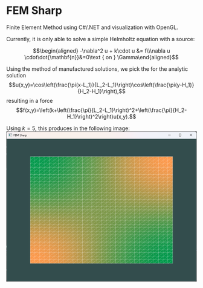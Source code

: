 # FEM Sharp

Finite Element Method using C#/.NET and visualization with OpenGL.

Currently, it is only able to solve a simple Helmholtz equation with a source:

$$\begin{aligned} -\nabla^2 u + k\cdot u &= f\\\nabla u \cdot\dot{\mathbf{n}}&=0\text { on  } \Gamma\end{aligned}$$

Using the method of manufactured solutions, we pick the for the analytic solution
 $$u(x,y)=\cos\left(\frac{\pi(x-L_1)}{L_2-L_1}\right)\cos\left(\frac{\pi(y-H_1)}{H_2-H_1}\right),$$
resulting in a force 
$$f(x,y)=\left(k+\left(\frac{\pi}{L_2-L_1}\right)^2+\left(\frac{\pi}{H_2-H_1}\right)^2\right)u(x,y).$$

Using $k=5$, this produces in the following image:
![Application screenshot, a simple generated rectangular mesh.](naive_rectangle.png)